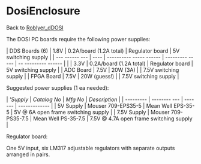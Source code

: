 # DosiEnclosure
Back to [Roblyer_dDOSI](Roblyer_dDOSI.md)

The DOSI PC boards require the following power supplies:


| DDS Boards (6) | 1.8V | 0.2A/board (1.2A total) | Regulator board | 5V switching supply |
| --- ------ --- | ---- | ---------- ----- ------ | --------- ----- | -- --------- ------ |
| | 3.3V | 0.2A/board (1.2A total) | Regulator board | 5V switching supply |
| ADC Board | 7.5V | 20W (3A) | | 7.5V switching supply |
| FPGA Board | 7.5V | 20W (guess!) | | 7.5V switching supply |

Suggested power supplies (1 ea needed):


| *'Supply* | *Catalog No* | *Mfg No* | *Description* |
| --------- | -------- --- | ---- --- | ------------- |
| 5V Supply | Mouser 709-EPS35-5 | Mean Well EPS-35-5 | 5V @ 6A open frame switching supply |
| 7.5V Supply | Mouser 709-PS35-7.5 | Mean Well PS-35-7.5 | 7.5V @ 4.7A open frame switching supply |

Regulator board:

One 5V input, six LM317 adjustable regulators with separate outputs arranged in pairs.



